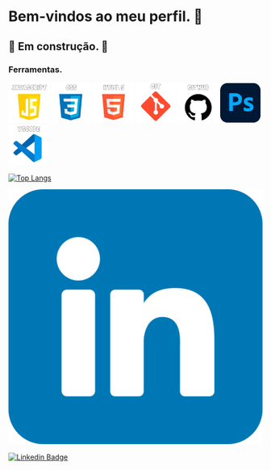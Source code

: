
<h1 align="left">Bem-vindos ao meu perfil. 👋</h1>


## 🚧 Em construção. 👷 
### Ferramentas.

<p align="left">
  <img src="https://github.com/CharloneKT/CharloneKT/blob/1292b9a5973931aef8eb87a25b8939724d191519/images/javascript-icon.png" width="80px" height="80px">
  <img src="https://github.com/CharloneKT/CharloneKT/blob/1292b9a5973931aef8eb87a25b8939724d191519/images/css-icon.png" width="80px" height="80px">
  <img src="https://github.com/CharloneKT/CharloneKT/blob/1292b9a5973931aef8eb87a25b8939724d191519/images/html5-icon.png" width="80px" height="80px">
  <img src="https://github.com/CharloneKT/CharloneKT/blob/1292b9a5973931aef8eb87a25b8939724d191519/images/git-icon.png" width="80px" height="80px">
  <img src="https://github.com/CharloneKT/CharloneKT/blob/1292b9a5973931aef8eb87a25b8939724d191519/images/github-icon.png" width="80px" height="80px">
  <img src="https://github.com/CharloneKT/CharloneKT/blob/1292b9a5973931aef8eb87a25b8939724d191519/images/photoshop-icon.png" width="80px" height="80px">
  <img src="https://github.com/CharloneKT/CharloneKT/blob/1292b9a5973931aef8eb87a25b8939724d191519/images/vscode-icon.png" width="80px" height="80px">
</p>

[![Top Langs](https://github-readme-stats.vercel.app/api/top-langs/?username=CharloneKT&layout=compact)](https://github.com/anuraghazra/github-readme-stats)

<a href="https://www.linkedin.com/in/charlone-knupp-torres/" target="_blank"><img src="https://github.com/CharloneKT/CharloneKT/blob/8b842dd5085dd1b4d1bc7dd3dd756725f537b69a/images/linkedin-icon.png" target="_blank"></a>

[![Linkedin Badge](https://img.shields.io/badge/-LinkedIn-blue?style=flat-square&logo=Linkedin&logoColor=white&link=https://www.linkedin.com/in/charlone-knupp-torres/)](https://www.linkedin.com/in/charlone-knupp-torres/)
